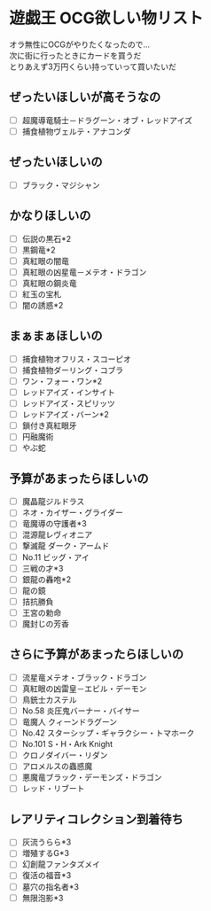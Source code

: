# 遊戯王 OCG欲しい物リスト
オラ無性にOCGがやりたくなったので…  
次に街に行ったときにカードを買うだ  
とりあえず3万円くらい持っていって買いたいだ

## ぜったいほしいが高そうなの
- [ ] 超魔導竜騎士－ドラグーン・オブ・レッドアイズ
- [ ] 捕食植物ヴェルテ・アナコンダ
## ぜったいほしいの
- [ ] ブラック・マジシャン
## かなりほしいの
- [ ] 伝説の黒石*2
- [ ] 黒鋼竜*2
- [ ] 真紅眼の闇竜
- [ ] 真紅眼の凶星竜－メテオ・ドラゴン
- [ ] 真紅眼の鋼炎竜
- [ ] 紅玉の宝札
- [ ] 闇の誘惑*2
## まぁまぁほしいの
- [ ] 捕食植物オフリス・スコーピオ
- [ ] 捕食植物ダーリング・コブラ
- [ ] ワン・フォー・ワン*2
- [ ] レッドアイズ・インサイト
- [ ] レッドアイズ・スピリッツ
- [ ] レッドアイズ・バーン*2
- [ ] 鎖付き真紅眼牙
- [ ] 円融魔術
- [ ] やぶ蛇
## 予算があまったらほしいの
- [ ] 魔晶龍ジルドラス
- [ ] ネオ・カイザー・グライダー
- [ ] 竜魔導の守護者*3
- [ ] 混源龍レヴィオニア
- [ ] 撃滅龍 ダーク・アームド
- [ ] No.11 ビッグ・アイ
- [ ] 三戦の才*3
- [ ] 銀龍の轟咆*2
- [ ] 龍の鏡
- [ ] 拮抗勝負
- [ ] 王宮の勅命
- [ ] 魔封じの芳香
## さらに予算があまったらほしいの
- [ ] 流星竜メテオ・ブラック・ドラゴン
- [ ] 真紅眼の凶雷皇－エビル・デーモン
- [ ] 鳥銃士カステル
- [ ] No.58 炎圧鬼バーナー・バイサー
- [ ] 竜魔人 クィーンドラグーン
- [ ] No.42 スターシップ・ギャラクシー・トマホーク
- [ ] No.101 S・H・Ark Knight
- [ ] クロノダイバー・リダン
- [ ] アロメルスの蟲惑魔
- [ ] 悪魔竜ブラック・デーモンズ・ドラゴン
- [ ] レッド・リブート
## レアリティコレクション到着待ち
- [ ] 灰流うらら*3
- [ ] 増殖するG*3
- [ ] 幻創龍ファンタズメイ
- [ ] 復活の福音*3
- [ ] 墓穴の指名者*3
- [ ] 無限泡影*3